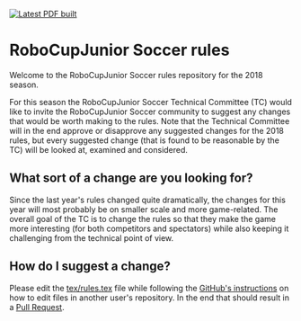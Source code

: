 [![Latest PDF built](https://img.shields.io/badge/PDF-latest-orange.svg?style=flat)](https://github.com/RoboCupJuniorTC/soccer-rules/blob/master-pdf/tex/rules.pdf)

# RoboCupJunior Soccer rules

Welcome to the RoboCupJunior Soccer rules repository for the 2018 season.

For this season the RoboCupJunior Soccer Technical Committee (TC) would like to
invite the RoboCupJunior Soccer community to suggest any changes that would be
worth making to the rules. Note that the Technical Committee will in the end
approve or disapprove any suggested changes for the 2018 rules, but every
suggested change (that is found to be reasonable by the TC) will be looked at,
examined and considered.

## What sort of a change are you looking for?

Since the last year's rules changed quite dramatically, the changes for this
year will most probably be on smaller scale and more game-related. The overall
goal of the TC is to change the rules so that they make the game more
interesting (for both competitors and spectators) while also keeping it
challenging from the technical point of view.

## How do I suggest a change?

Please edit the [tex/rules.tex](tex/rules.tex) file while following the
[GitHub's instructions](https://help.github.com/articles/editing-files-in-another-user-s-repository/)
on how to edit files in another user's repository. In the end that should
result in a [Pull Request](https://help.github.com/articles/creating-a-pull-request/).
